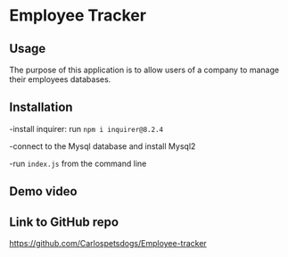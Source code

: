 # Employee Tracker

## Usage 
The purpose of this application is to allow users of a company to manage their employees databases.

## Installation
-install inquirer: run `npm i inquirer@8.2.4`

-connect to the Mysql database and install Mysql2

-run `index.js` from the command line

## Demo video


## Link to GitHub repo
https://github.com/Carlospetsdogs/Employee-tracker